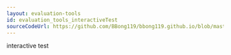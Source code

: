 ```yaml
---
layout: evaluation-tools
id: evaluation_tools_interactiveTest
sourceCodeUrl: https://github.com/BBong119/bbong119.github.io/blob/master/DBR-Basic-Info/evaluation-tools/interactive-test/index.md
---
```


interactive test
